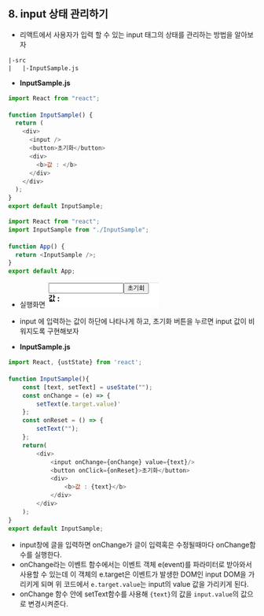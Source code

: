 ## 8. input 상태 관리하기

- 리액트에서 사용자가 입력 할 수 있는 input 태그의 상태를 관리하는 방법을 알아보자

```
|-src
|   |-InputSample.js
```

- **InputSample.js**

```javascript
import React from "react";

function InputSample() {
  return (
    <div>
      <input />
      <button>초기화</button>
      <div>
        <b>값 : </b>
      </div>
    </div>
  );
}
export default InputSample;
```

```javascript
import React from "react";
import InputSample from "./InputSample";

function App() {
  return <InputSample />;
}
export default App;
```

- 실행화면
  ![image/8_1.png](image/8_1.png)

- input 에 입력하는 값이 하단에 나타나게 하고, 초기화 버튼을 누르면 input 값이 비워지도록 구현해보자
- **InputSample.js**

```javascript
import React, {ustState} from 'react';

function InputSample(){
	const [text, setText] = useState("");
	const onChange = (e) => {
		setText(e.target.value)'
	};
	const onReset = () => {
		setText("");
	};
	return(
		<div>
			<input onChange={onChange} value={text}/>
			<button onClick={onReset}>초기화</button>
			<div>
				<b>값 : {text}</b>
			</div>
		</div>
	);
}
export default InputSample;
```

- input창에 글을 입력하면 onChange가 글이 입력혹은 수정될때마다 onChange함수를 실행한다.
- onChange라는 이벤트 함수에서는 이벤트 객체 e(event)를 파라미터로 받아와서 사용할 수 있는데 이 객체의 e.target은 이벤트가 발생한 DOM인 input DOM을 가리키게 되며 위 코드에서 `e.target.value`는 input의 value 값을 가리키게 된다.
- onChange 함수 안에 setText함수를 사용해 `{text}`의 값을 `input.value`의 값으로 변경시켜준다.

